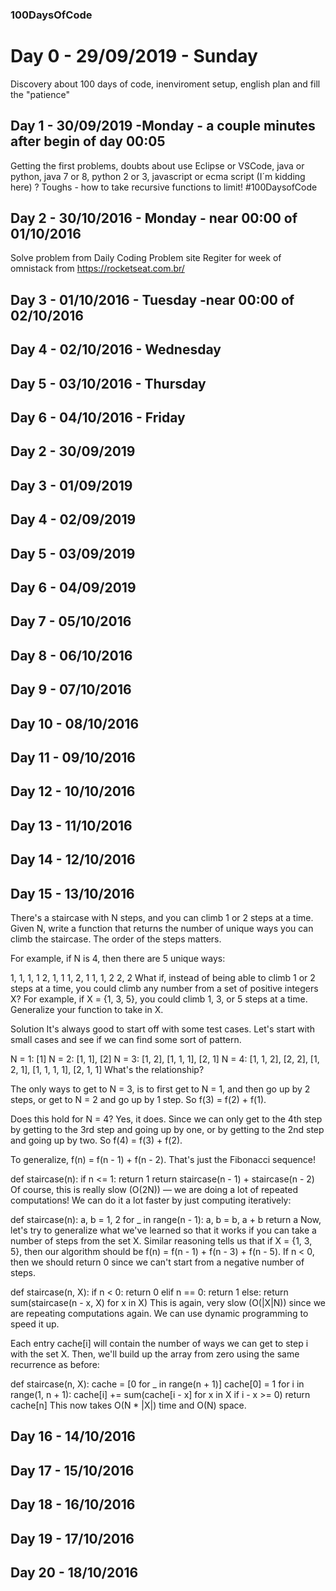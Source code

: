 ### 100DaysOfCode


# Day 0 - 29/09/2019 - Sunday
Discovery about 100 days of code, inenviroment setup, english plan and fill the "patience"


## Day 1 - 30/09/2019 -Monday - a couple minutes after begin of day 00:05
Getting the first problems, doubts about use Eclipse or VSCode, java or python, java 7 or 8, python 2 or 3, javascript or ecma script (I´m kidding here) ?
Toughs - how to take recursive functions to limit!
#100DaysofCode

## Day 2 - 30/10/2016 - Monday - near 00:00 of 01/10/2016
Solve problem from Daily Coding Problem site
Regiter for week of omnistack from  https://rocketseat.com.br/ 

## Day 3 - 01/10/2016 - Tuesday -near 00:00 of 02/10/2016
  
## Day 4 - 02/10/2016 - Wednesday  
 
## Day 5 - 03/10/2016 - Thursday
 
## Day 6 - 04/10/2016 - Friday 

## Day 2 -  30/09/2019 

## Day 3 -  01/09/2019 

## Day 4 -  02/09/2019 

## Day 5 -  03/09/2019 

## Day 6 -  04/09/2019 

## Day 7 -  05/10/2016 

## Day 8 -  06/10/2016
## Day 9 -  07/10/2016
## Day 10 - 08/10/2016
## Day 11 - 09/10/2016
## Day 12 - 10/10/2016
## Day 13 - 11/10/2016
## Day 14 - 12/10/2016
## Day 15 - 13/10/2016

There's a staircase with N steps, and you can climb 1 or 2 steps at a time. Given N, write a function that returns the number of unique ways you can climb the staircase. The order of the steps matters.

For example, if N is 4, then there are 5 unique ways:

1, 1, 1, 1
2, 1, 1
1, 2, 1
1, 1, 2
2, 2
What if, instead of being able to climb 1 or 2 steps at a time, you could climb any number from a set of positive integers X? For example, if X = {1, 3, 5}, you could climb 1, 3, or 5 steps at a time. Generalize your function to take in X.




Solution
It's always good to start off with some test cases. Let's start with small cases and see if we can find some sort of pattern.

N = 1: [1]
N = 2: [1, 1], [2]
N = 3: [1, 2], [1, 1, 1], [2, 1]
N = 4: [1, 1, 2], [2, 2], [1, 2, 1], [1, 1, 1, 1], [2, 1, 1]
What's the relationship?

The only ways to get to N = 3, is to first get to N = 1, and then go up by 2 steps, or get to N = 2 and go up by 1 step. So f(3) = f(2) + f(1).

Does this hold for N = 4? Yes, it does. Since we can only get to the 4th step by getting to the 3rd step and going up by one, or by getting to the 2nd step and going up by two. So f(4) = f(3) + f(2).

To generalize, f(n) = f(n - 1) + f(n - 2). That's just the Fibonacci sequence!

def staircase(n):
    if n <= 1:
        return 1
    return staircase(n - 1) + staircase(n - 2)
Of course, this is really slow (O(2N)) — we are doing a lot of repeated computations! We can do it a lot faster by just computing iteratively:

def staircase(n):
    a, b = 1, 2
    for _ in range(n - 1):
        a, b = b, a + b
    return a
Now, let's try to generalize what we've learned so that it works if you can take a number of steps from the set X. Similar reasoning tells us that if X = {1, 3, 5}, then our algorithm should be f(n) = f(n - 1) + f(n - 3) + f(n - 5). If n < 0, then we should return 0 since we can't start from a negative number of steps.

def staircase(n, X):
    if n < 0:
        return 0
    elif n == 0:
        return 1
    else:
        return sum(staircase(n - x, X) for x in X)
This is again, very slow (O(|X|N)) since we are repeating computations again. We can use dynamic programming to speed it up.

Each entry cache[i] will contain the number of ways we can get to step i with the set X. Then, we'll build up the array from zero using the same recurrence as before:

def staircase(n, X):
    cache = [0 for _ in range(n + 1)]
    cache[0] = 1
    for i in range(1, n + 1):
        cache[i] += sum(cache[i - x] for x in X if i - x >= 0)
    return cache[n]
This now takes O(N * |X|) time and O(N) space.
## Day 16 - 14/10/2016
## Day 17 - 15/10/2016
## Day 18 - 16/10/2016
## Day 19 - 17/10/2016
## Day 20 - 18/10/2016
